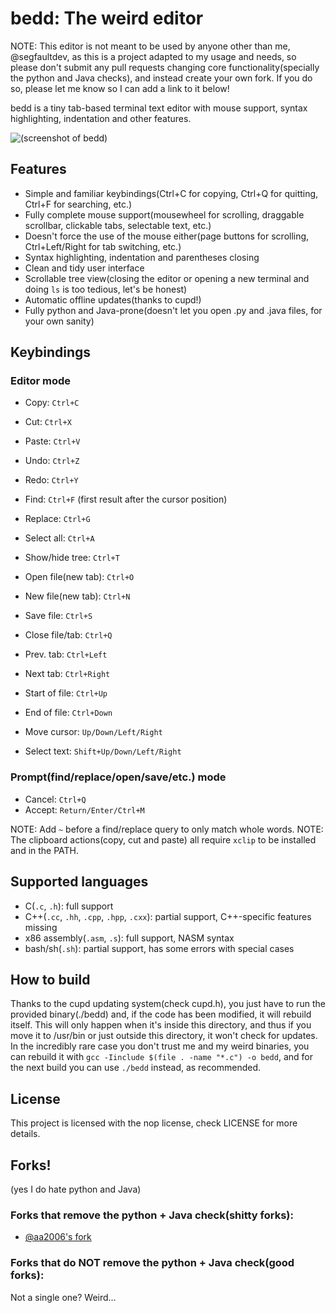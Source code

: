 # bedd: The weird editor
NOTE: This editor is not meant to be used by anyone other than me, @segfaultdev, as this is a project adapted to my usage and needs, so please don't submit any pull requests changing core functionality(specially the python and Java checks), and instead create your own fork. If you do so, please let me know so I can add a link to it below!

bedd is a tiny tab-based terminal text editor with mouse support, syntax highlighting, indentation and other features.

![(screenshot of bedd)](https://raw.githubusercontent.com/segfaultdev/bedd/master/image.png)

## Features

- Simple and familiar keybindings(Ctrl+C for copying, Ctrl+Q for quitting, Ctrl+F for searching, etc.)
- Fully complete mouse support(mousewheel for scrolling, draggable scrollbar, clickable tabs, selectable text, etc.)
- Doesn't force the use of the mouse either(page buttons for scrolling, Ctrl+Left/Right for tab switching, etc.)
- Syntax highlighting, indentation and parentheses closing
- Clean and tidy user interface
- Scrollable tree view(closing the editor or opening a new terminal and doing `ls` is too tedious, let's be honest)
- Automatic offline updates(thanks to cupd!)
- Fully python and Java-prone(doesn't let you open .py and .java files, for your own sanity)

## Keybindings

### Editor mode

- Copy: `Ctrl+C`
- Cut: `Ctrl+X`
- Paste: `Ctrl+V`

- Undo: `Ctrl+Z`
- Redo: `Ctrl+Y`

- Find: `Ctrl+F` (first result after the cursor position)
- Replace: `Ctrl+G`
- Select all: `Ctrl+A`

- Show/hide tree: `Ctrl+T`

- Open file(new tab): `Ctrl+O`
- New file(new tab): `Ctrl+N`
- Save file: `Ctrl+S`
- Close file/tab: `Ctrl+Q`

- Prev. tab: `Ctrl+Left`
- Next tab: `Ctrl+Right`

- Start of file: `Ctrl+Up`
- End of file: `Ctrl+Down`

- Move cursor: `Up/Down/Left/Right`
- Select text: `Shift+Up/Down/Left/Right`

### Prompt(find/replace/open/save/etc.) mode

- Cancel: `Ctrl+Q`
- Accept: `Return/Enter/Ctrl+M`

NOTE: Add `~` before a find/replace query to only match whole words.
NOTE: The clipboard actions(copy, cut and paste) all require `xclip` to be installed and in the PATH.

## Supported languages

- C(`.c`, `.h`): full support
- C++(`.cc`, `.hh`, `.cpp`, `.hpp`, `.cxx`): partial support, C++-specific features missing
- x86 assembly(`.asm`, `.s`): full support, NASM syntax
- bash/sh(`.sh`): partial support, has some errors with special cases

## How to build

Thanks to the cupd updating system(check cupd.h), you just have to run the provided binary(./bedd)
and, if the code has been modified, it will rebuild itself. This will only happen when it's inside
this directory, and thus if you move it to /usr/bin or just outside this directory, it won't check
for updates. In the incredibly rare case you don't trust me and my weird binaries, you can rebuild
it with `gcc -Iinclude $(file . -name "*.c") -o bedd`, and for the next build you can use `./bedd`
instead, as recommended.

## License

This project is licensed with the nop license, check LICENSE for more details.

## Forks!

(yes I do hate python and Java)

### Forks that remove the python + Java check(shitty forks):

- [@aa2006's fork](https://github.com/aa2006/bedd)

### Forks that do NOT remove the python + Java check(good forks):

Not a single one? Weird...